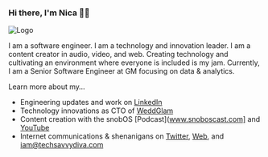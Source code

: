 ### Hi there, I'm Nica 👋🏽
![Logo](http://techsavvydiva.com/home/wp-content/uploads/2016/09/TechSavvyDiva-Gold-Logo-Twitter-Cover1.jpg)

I am a software engineer. I am a technology and innovation leader. I am a content creator in audio, video, and web. Creating technology and cultivating an environment where everyone is included is my jam. Currently, I am a Senior Software Engineer at GM focusing on data & analytics.

Learn more about my…
- Engineering updates and work on [LinkedIn](www.linkedin.com/in/yahnicamontford)
- Technology innovations as CTO of [WeddGlam](www.weddglam.com)
- Content creation with the snobOS [Podcast](www.snoboscast.com] and [YouTube](https://www.youtube.com/channel/UCDUC8MuIVjBY67D7Z4UezkQ)
- Internet communications & shenanigans on [Twitter](http://www.twitter.com/techsavvydiva), [Web](www.techsavvydiva.com), and iam@techsavvydiva.com
<!--
**techsavvydiva/techsavvydiva** is a ✨ _special_ ✨ repository because its `README.md` (this file) appears on your GitHub profile.
- 🔭 I’m currently working on ...
- 🌱 I’m currently learning ...
- 👯 I’m looking to collaborate on ...
- 🤔 I’m looking for help with ...
- 💬 Ask me about ...
- 📫 How to reach me: ...
- 😄 Pronouns: ...
- ⚡ Fun fact: ...
-->
